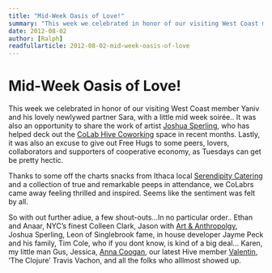 ```yaml
---
title: "Mid-Week Oasis of Love!"
summary: "This week we celebrated in honor of our visiting West Coast member Yaniv and his lovely newlywed partner Sara, with a little mid week soirée.. It was also an opportunity to share the work of artist Joshua Sperling, who has helped deck out the CoLab Hive Coworking space in recent months.  Lastly, it was also an excuse to give out Free Hugs to some peers, lovers, collaborators and supporters of cooperative economy, as Tuesdays can get be pretty hectic."
date: 2012-08-02
author: [Ralph]
readfullarticle: 2012-08-02-mid-week-oasis-of-love
---
```


# Mid-Week Oasis of Love!

This week we celebrated in honor of our visiting West Coast member Yaniv and his lovely newlywed partner Sara, with a little mid week soirée.. It was also an opportunity to share the work of artist [Joshua Sperling](http://www.joshuasperling.com/), who has helped deck out the [CoLab Hive Coworking](http://www.colabhive.com/) space in recent months.  Lastly, it was also an excuse to give out Free Hugs to some peers, lovers, collaborators and supporters of cooperative economy, as Tuesdays can get be pretty hectic.

Thanks to some off the charts snacks from Ithaca local [Serendipity Catering](http://serendipitycatering.biz/) and a collection of true and remarkable peeps in attendance, we CoLabrs came away feeling thrilled and inspired. Seems like the sentiment was felt by all.

So with out further adiue, a few shout-outs…In no particular order..
Ethan and Anaar, NYC’s finest Colleen Clark, Jason with
[Art & Anthropolgy](http://www.artandanthropology.com/), Joshua Sperling, Leon of Singlebrook fame, in house developer Jayme Peck and his family, Tim Cole, who if you dont know, is kind of a big deal... Karen, my little man Gus, Jessica, [Anna Coogan](http://www.annacoogan.com/), our latest Hive member [Valentin](http://www.knowded.com/), ‘The Clojure’ Travis Vachon, and all the folks who alllmost showed up.
